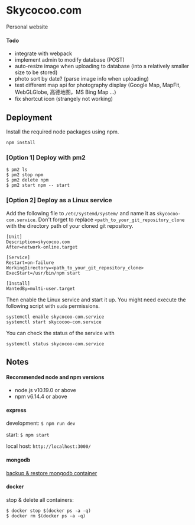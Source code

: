 # Skycocoo.com

Personal website

#### Todo

- integrate with webpack
- implement admin to modify database (POST)
- auto-resize image when uploading to database (into a relatively smaller size to be stored)
- photo sort by date? (parse image info when uploading)
- test different map api for photography display (Google Map, MapFit, WebGLGlobe, 高德地图，MS Bing Map ...)
- fix shortcut icon (strangely not working)

## Deployment

Install the required node packages using npm.

```
npm install
```

### [Option 1] Deploy with pm2
```
$ pm2 ls
$ pm2 stop npm
$ pm2 delete npm
$ pm2 start npm -- start
```

### [Option 2] Deploy as a Linux service
Add the following file to `/etc/systemd/system/` and name it as `skycocoo-com.service`. Don't forget to replace `<path_to_your_git_repository_clone` with the directory path of your cloned git repository.

```
[Unit]
Description=skycocoo.com
After=network-online.target

[Service]
Restart=on-failure
WorkingDirectory=<path_to_your_git_repository_clone>
ExecStart=/usr/bin/npm start

[Install]
WantedBy=multi-user.target
```

Then enable the Linux service and start it up. You might need execute the following script with `sudo` permissions.

```
systemctl enable skycocoo-com.service
systemctl start skycocoo-com.service
```

You can check the status of the service with
```
systemctl status skycocoo-com.service
```

## Notes

#### Recommended node and npm versions
- node.js v10.19.0 or above
- npm v6.14.4 or above

#### express

development: ```$ npm run dev```

start: ```$ npm start```

local host: ```http://localhost:3000/```

#### mongodb

[backup & restore mongodb container](https://medium.com/faun/how-to-backup-docker-containered-mongo-db-with-mongodump-and-mongorestore-b4eb1c0e7308)

#### docker


stop & delete all containers:

```
$ docker stop $(docker ps -a -q)
$ docker rm $(docker ps -a -q)
```

